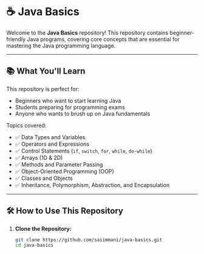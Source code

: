 # ☕ Java Basics

Welcome to the **Java Basics** repository! This repository contains beginner-friendly Java programs, covering core concepts that are essential for mastering the Java programming language.

---

## 📚 What You'll Learn

This repository is perfect for:
- Beginners who want to start learning Java
- Students preparing for programming exams
- Anyone who wants to brush up on Java fundamentals

Topics covered:
- ✅ Data Types and Variables
- ✅ Operators and Expressions
- ✅ Control Statements (`if`, `switch`, `for`, `while`, `do-while`)
- ✅ Arrays (1D & 2D)
- ✅ Methods and Parameter Passing
- ✅ Object-Oriented Programming (OOP)
- ✅ Classes and Objects
- ✅ Inheritance, Polymorphism, Abstraction, and Encapsulation

---

## 🛠 How to Use This Repository

1. **Clone the Repository:**

   ```bash
   git clone https://github.com/saiimmani/java-basics.git
   cd java-basics
